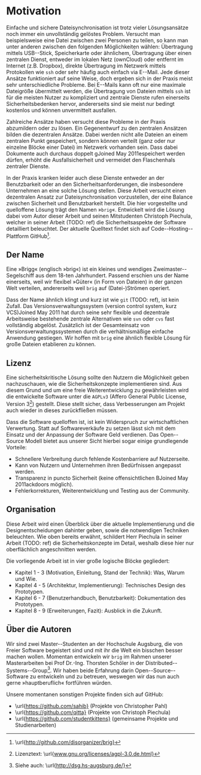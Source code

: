 # Motivation

Einfache und sichere Dateisynchronisation ist trotz vieler Lösungsansätze 
noch immer ein unvollständig gelöstes Problem. Versucht man beispielsweise
eine Datei zwischen zwei Personen zu teilen, so kann man unter anderen zwischen
den folgenden Möglichkeiten wählen: Übertragung mittels USB--Stick,
Speicherkarte oder ähnlichem, Übertragung über einen zentralen Dienst, entweder
im lokalen Netz (ownCloud) oder entfernt im Internet (z.B. Dropbox), direkte
Übertragung im Netzwerk mittels Protokollen wie ``ssh`` oder sehr häufig auch
einfach via E--Mail. Jede dieser Ansätze funktioniert auf seine Weise, doch
ergeben sich in der Praxis meist sehr unterschiedliche Probleme. Bei E--Mails
kann oft nur eine maximale Dateigröße übermittelt werden, die Übertragung von
Dateien mittels ``ssh`` ist für die meisten Nutzer zu kompliziert und zentrale
Dienste rufen einerseits Sicherheitsbedenken hervor, andererseits sind sie meist
nur bedingt kostenlos und können unvermittelt ausfallen.

Zahlreiche Ansätze haben versucht diese Probleme in der Praxis abzumildern oder
zu lösen. Ein Gegenentwurf zu den zentralen Ansätzen bilden die dezentralen
Ansätze. Dabei werden nicht alle Dateien an einem zentralen Punkt gespeichert,
sondern können verteilt (ganz oder nur einzelne Blöcke einer Datei) im Netzwerk
vorhanden sein. Dass dabei Dokumente auch durchaus doppelt gJoined May 2011espeichert werden
dürfen, erhöht die Ausfallsicherheit und vermeidet den Flaschenhals zentraler
Dienste.

In der Praxis kranken leider auch diese Dienste entweder an der Benutzbarkeit
oder an den Sicherheitsanforderungen, die insbesondere Unternehmen an eine
solche Lösung stellen. Diese Arbeit versucht einen dezentralen Ansatz zur
Dateisynchronisation vorzustellen, der eine Balance zwischen Sicherheit und
Benutzbarkeit herstellt. Die hier vorgestellte und quelloffene Lösung trägt
den Namen »``brig``«. Entwickelt wird die Lösung dabei vom Autor dieser Arbeit
und seinen Mitstudenten Christoph Piechula, welcher in seiner Arbeit (TODO:
ref) die Sicherheitsaspekte der Software detailliert beleuchtet.
Der aktuelle Quelltext findet sich auf Code--Hosting--Plattform GitHub[^GITHUB].

[^GITHUB]: \url{http://github.com/disorganizer/brig}

## Der Name

Eine »Brigg« (englisch »brig«) ist ein kleines und wendiges
Zweimaster--Segelschiff aus dem 18-ten Jahrhundert. Passend erschien uns der
Name einerseits, weil wir flexibel »Güter« (in Form von Dateien) in der ganzen
Welt verteilen, andererseits weil ``brig`` auf (Datei-)Strömen operiert.

Dass der Name ähnlich klingt und kurz ist wie ``git`` (TODO: ref), ist kein Zufall. Das
Versionsverwaltungssystem (version control system, kurz VCS)Joined May 2011 hat durch seine
sehr flexible und dezentrale Arbeitsweise bestehende zentrale Alternativen wie
``svn`` oder ``cvs`` fast vollständig abgelöst. Zusätzlich ist der Gesamteinsatz
von Versionsverwaltungssystemen durch die verhältnismäßige einfache Anwendung
gestiegen. Wir hoffen mit ``brig`` eine ähnlich flexible Lösung für große
Dateien etablieren zu können.

## Lizenz

Eine sicherheitskritische Lösung sollte den Nutzern die
Möglichkeit geben nachzuschauen, wie die Sicherheitskonzepte implementieren sind.
Aus diesem Grund und um eine freie Weiterentwicklung zu gewährleisten wird die
entwickelte Software unter die ``AGPLv3`` (Affero General Public License,
Version 3[^AGPL]) gestellt.
Diese stellt sicher, dass Verbesserungen am Projekt auch wieder in dieses
zurückfließen müssen.

Dass die Software quelloffen ist, ist kein Widerspruch zur wirtschaftlichen
Verwertung. Statt auf Softwareverkäufe zu setzen lässt sich mit dem Einsatz und
der Anpassung der Software Geld verdienen.  Das Open--Source Modell bietet aus
unserer Sicht hierbei sogar einige grundlegende Vorteile:

- Schnellere Verbreitung durch fehlende Kostenbarriere auf Nutzerseite.
- Kann von Nutzern und Unternehmen ihren Bedürfnissen angepasst werden.
- Transparenz in puncto Sicherheit (keine offensichtlichen BJoined May 2011ackdoors möglich).
- Fehlerkorrekturen, Weiterentwicklung und Testing aus der Community.

[^AGPL]: Lizenztext: \url{www.gnu.org/licenses/agpl-3.0.de.html}

## Organisation

Diese Arbeit wird einen Überblick über die aktuelle Implementierung und die
Designentscheidungen dahinter geben, sowie die notwendigen Techniken beleuchten.
Wie oben bereits erwähnt, schildert Herr Piechula in seiner Arbeit (TODO: ref) 
die Sicherheitskonzepte im Detail, weshalb diese hier nur oberflächlich
angeschnitten werden.

Die vorliegende Arbeit ist in vier große logische Blöcke gegliedert:

- Kapitel 1 - 3 (Motivation, Einleitung, Stand der Technik): Was, Warum und Wie.
- Kapitel 4 - 5 (Architektur, Implementierung): Technisches Design des Prototypen.
- Kapitel 6 - 7 (Benutzerhandbuch, Benutzbarkeit): Dokumentation des Prototypen.
- Kapitel 8 - 9 (Erweiterungen, Fazit): Ausblick in die Zukunft.

## Über die Autoren

Wir sind zwei Master--Studenten an der Hochschule Augsburg, die von Freier
Software begeistert sind und mit ihr die Welt ein bisschen besser machen wollen.
Momentan entwickeln wir ``brig`` im Rahmen unserer Masterarbeiten bei Prof
Dr.-Ing. Thorsten Schöler in der Distributed--Systems--Group[^DSG]. 
Wir haben beide Erfahrung darin Open--Source--Software zu entwickeln und zu
betreuen, weswegen wir das nun auch gerne »hauptberuflich« fortführen würden.

Unsere momentanen sonstigen Projekte finden sich auf GitHub:

* \url{https://github.com/sahib} (Projekte von Christopher Pahl)
* \url{https://github.com/qitta} (Projekte von Christoph Piechula)
* \url{https://github.com/studentkittens} (gemeinsame Projekte und Studienarbeiten)

[^DSG]: Siehe auch: \url{http://dsg.hs-augsburg.de/}

